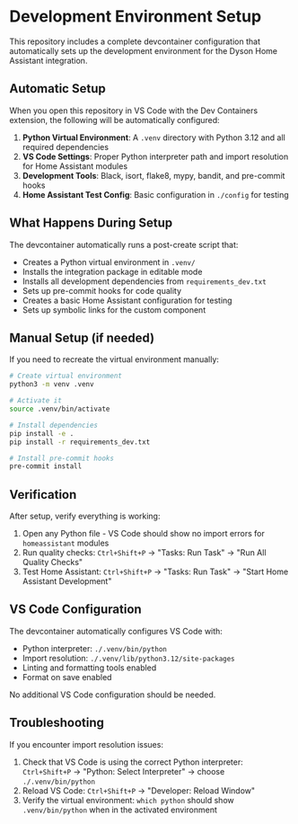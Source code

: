 # Development Environment Setup

This repository includes a complete devcontainer configuration that automatically sets up the development environment for the Dyson Home Assistant integration.

## Automatic Setup

When you open this repository in VS Code with the Dev Containers extension, the following will be automatically configured:

1. **Python Virtual Environment**: A `.venv` directory with Python 3.12 and all required dependencies
2. **VS Code Settings**: Proper Python interpreter path and import resolution for Home Assistant modules
3. **Development Tools**: Black, isort, flake8, mypy, bandit, and pre-commit hooks
4. **Home Assistant Test Config**: Basic configuration in `./config` for testing

## What Happens During Setup

The devcontainer automatically runs a post-create script that:

- Creates a Python virtual environment in `.venv/`
- Installs the integration package in editable mode
- Installs all development dependencies from `requirements_dev.txt`
- Sets up pre-commit hooks for code quality
- Creates a basic Home Assistant configuration for testing
- Sets up symbolic links for the custom component

## Manual Setup (if needed)

If you need to recreate the virtual environment manually:

```bash
# Create virtual environment
python3 -m venv .venv

# Activate it
source .venv/bin/activate

# Install dependencies
pip install -e .
pip install -r requirements_dev.txt

# Install pre-commit hooks
pre-commit install
```

## Verification

After setup, verify everything is working:

1. Open any Python file - VS Code should show no import errors for `homeassistant` modules
2. Run quality checks: `Ctrl+Shift+P` → "Tasks: Run Task" → "Run All Quality Checks"
3. Test Home Assistant: `Ctrl+Shift+P` → "Tasks: Run Task" → "Start Home Assistant Development"

## VS Code Configuration

The devcontainer automatically configures VS Code with:

- Python interpreter: `./.venv/bin/python`
- Import resolution: `./.venv/lib/python3.12/site-packages`
- Linting and formatting tools enabled
- Format on save enabled

No additional VS Code configuration should be needed.

## Troubleshooting

If you encounter import resolution issues:

1. Check that VS Code is using the correct Python interpreter: `Ctrl+Shift+P` → "Python: Select Interpreter" → choose `./.venv/bin/python`
2. Reload VS Code: `Ctrl+Shift+P` → "Developer: Reload Window"
3. Verify the virtual environment: `which python` should show `.venv/bin/python` when in the activated environment
